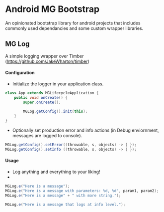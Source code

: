 # Android MG Bootstrap
An opinionated bootstrap library for android projects that includes commonly used dependancies and some custom wrapper libraries.

## MG Log
A simple logging wrapper over Timber (https://github.com/JakeWharton/timber)

#### Configuration

* Initialize the logger in your application class.

```java
class App extends MGLifecycleApplication {
    public void onCreate() {
        super.onCreate();
        
        MGLog.getConfig().init(this);
    }
}
```
* Optionally set production error and info actions (in Debug enviornment, messages are logged to console).

```java
MGLog.getConfig().setError((throwable, s, objects) -> { });
MGLog.getConfig().setInfo ((throwable, s, objects) -> { });
```

#### Usage

* Log anything and everything to your liking!
* 
```java
MGLog.e("Here is a message");
MGLog.e("Here is a message with parameters: %d, %d", param1, param2);
MGLog.e("Here is a message" + " with more string.");

MGLog.e("Here is a message that logs at info level.");
```
